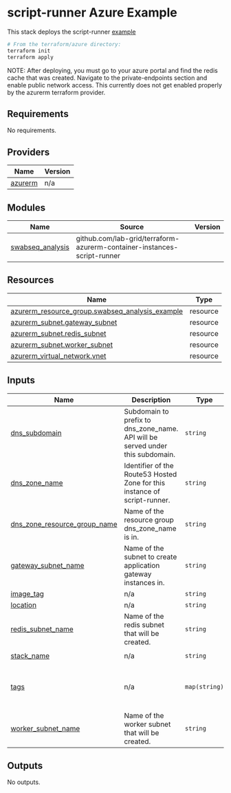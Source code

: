# script-runner Azure Example

This stack deploys the script-runner [example](https://github.com/lab-grid/script-runner/blob/main/docker/Dockerfile.example)

```sh
# From the terraform/azure directory:
terraform init
terraform apply
```

NOTE: After deploying, you must go to your azure portal and find the redis cache that was created. Navigate
to the private-endpoints section and enable public network access. This currently does not get enabled
properly by the azurerm terraform provider.

## Requirements

No requirements.

## Providers

| Name | Version |
|------|---------|
| <a name="provider_azurerm"></a> [azurerm](#provider\_azurerm) | n/a |

## Modules

| Name | Source | Version |
|------|--------|---------|
| <a name="module_swabseq_analysis"></a> [swabseq\_analysis](#module\_swabseq\_analysis) | github.com/lab-grid/terraform-azurerm-container-instances-script-runner |  |

## Resources

| Name | Type |
|------|------|
| [azurerm_resource_group.swabseq_analysis_example](https://registry.terraform.io/providers/hashicorp/azurerm/latest/docs/resources/resource_group) | resource |
| [azurerm_subnet.gateway_subnet](https://registry.terraform.io/providers/hashicorp/azurerm/latest/docs/resources/subnet) | resource |
| [azurerm_subnet.redis_subnet](https://registry.terraform.io/providers/hashicorp/azurerm/latest/docs/resources/subnet) | resource |
| [azurerm_subnet.worker_subnet](https://registry.terraform.io/providers/hashicorp/azurerm/latest/docs/resources/subnet) | resource |
| [azurerm_virtual_network.vnet](https://registry.terraform.io/providers/hashicorp/azurerm/latest/docs/resources/virtual_network) | resource |

## Inputs

| Name | Description | Type | Default | Required |
|------|-------------|------|---------|:--------:|
| <a name="input_dns_subdomain"></a> [dns\_subdomain](#input\_dns\_subdomain) | Subdomain to prefix to dns\_zone\_name. API will be served under this subdomain. | `string` | n/a | yes |
| <a name="input_dns_zone_name"></a> [dns\_zone\_name](#input\_dns\_zone\_name) | Identifier of the Route53 Hosted Zone for this instance of script-runner. | `string` | n/a | yes |
| <a name="input_dns_zone_resource_group_name"></a> [dns\_zone\_resource\_group\_name](#input\_dns\_zone\_resource\_group\_name) | Name of the resource group dns\_zone\_name is in. | `string` | n/a | yes |
| <a name="input_gateway_subnet_name"></a> [gateway\_subnet\_name](#input\_gateway\_subnet\_name) | Name of the subnet to create application gateway instances in. | `string` | `"gateway-subnet"` | no |
| <a name="input_image_tag"></a> [image\_tag](#input\_image\_tag) | n/a | `string` | `"latest"` | no |
| <a name="input_location"></a> [location](#input\_location) | n/a | `string` | `"westus"` | no |
| <a name="input_redis_subnet_name"></a> [redis\_subnet\_name](#input\_redis\_subnet\_name) | Name of the redis subnet that will be created. | `string` | `"redis-subnet"` | no |
| <a name="input_stack_name"></a> [stack\_name](#input\_stack\_name) | n/a | `string` | `"script-runner-example"` | no |
| <a name="input_tags"></a> [tags](#input\_tags) | n/a | `map(string)` | <pre>{<br>  "Environment": "dev",<br>  "Terraform": "true"<br>}</pre> | no |
| <a name="input_worker_subnet_name"></a> [worker\_subnet\_name](#input\_worker\_subnet\_name) | Name of the worker subnet that will be created. | `string` | `"worker-subnet"` | no |

## Outputs

No outputs.
